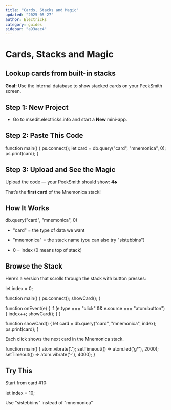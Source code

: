 ```yaml
---
title: "Cards, Stacks and Magic"
updated: "2025-05-27"
author: Electricks
category: guides
sidebar: "a93aec4"
---
```


# Cards, Stacks and Magic

## Lookup cards from built-in stacks

 
 
 
 
 **Goal:** Use the internal database to show stacked cards on your PeekSmith screen.

 
 
 
 
 ## Step 1: New Project

 
 
 
 
 - Go to msedit.electricks.info and start a **New** mini-app.

 
 
 
 
 ## Step 2: Paste This Code

 
 
 
 
 
 
 
 function main() {
 ps.connect();
 let card = db.query("card", "mnemonica", 0);
 ps.print(card);
}
 
 
 
 
 
 
 
 ## Step 3: Upload and See the Magic

 
 
 
 
 Upload the code — your PeekSmith should show: **4♣**

That’s the **first card** of the Mnemonica stack!

 
 
 
 
 ## How It Works

 
 
 
 
 
 
 
 db.query("card", "mnemonica", 0)
 
 
 
 
 
 
 
 - "card" = the type of data we want

- "mnemonica" = the stack name (you can also try "sistebbins")

- 0 = index (0 means top of stack)

 
 
 
 
 ## Browse the Stack

 
 
 
 
 Here’s a version that scrolls through the stack with button presses:

 
 
 
 
 
 
 
 let index = 0;

function main() {
 ps.connect();
 showCard();
}

function onEvent(e) {
 if (e.type === "click" && e.source === "atom:button") {
 index++;
 showCard();
 }
}

function showCard() {
 let card = db.query("card", "mnemonica", index);
 ps.print(card);
}
 
 
 
 
 
 
 
 Each click shows the next card in the Mnemonica stack.

 
 
 
 
 
 
 
 function main() {
 atom.vibrate('.');
 setTimeout(() => atom.led('g*'), 2000);
 setTimeout(() => atom.vibrate('-'), 4000);
}
 
 
 
 
 
 
 
 ## Try This

 
 
 
 
 Start from card #10:

 
 
 
 
 
 
 
 let index = 10;
 
 
 
 
 
 
 
 Use "sistebbins" instead of "mnemonica"